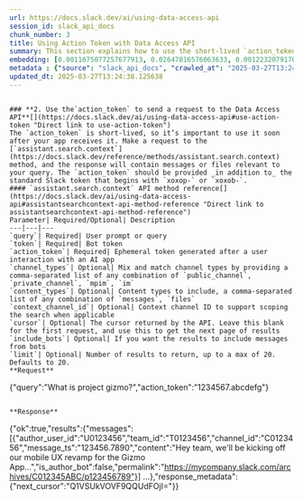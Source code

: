 ```yaml
---
url: https://docs.slack.dev/ai/using-data-access-api
session_id: slack_api_docs
chunk_number: 3
title: Using Action Token with Data Access API
summary: This section explains how to use the short-lived `action_token` for requests to the Data Access API. It details the `assistant.search.context` method, which retrieves relevant messages or files based on a user's query. The `action_token` must be provided alongside the standard Slack token.
embedding: [0.0011675077257677913, 0.02647816576063633, 0.0012232079170644283, -0.022514648735523224, 0.03126252815127373, -0.022655365988612175, -0.014353089034557343, 0.037407152354717255, -0.012875564396381378, -0.018293151631951332, 0.01145667303353548, -0.0455218069255352, -0.04151138290762901, -0.01801171898841858, -0.018644943833351135, 0.023851456120610237, -0.0398227833211422, 0.024859923869371414, -0.010600646957755089, 0.03311529755592346, 0.028330933302640915, 0.0018117256695404649, -0.04456024244427681, 0.028119858354330063, -0.02511790581047535, -0.04397392272949219, -0.005924753379076719, 0.04892245680093765, -0.008548530749976635, 0.011409766972064972, -0.01305146049708128, -0.01862149126827717, -0.01349706295877695, -0.0031338748522102833, 0.030160248279571533, 0.008442993275821209, -0.04083125293254852, 0.030230605974793434, 0.03194265812635422, -0.0636976957321167, -0.055254701524972916, -0.006314655300229788, 0.012770026922225952, 0.029409760609269142, -0.012852111831307411, -0.05459802225232124, -0.04448988288640976, -0.0014723935164511204, -0.013989570550620556, 0.015842339023947716, -0.038767412304878235, 0.032575882971286774, -0.028917251154780388, 0.043692491948604584, 0.03527294844388962, -0.024226700887084007, -0.0030195426661521196, -0.027486633509397507, -0.021201293915510178, 0.006713352166116238, -0.07373547554016113, 0.006654720287770033, -0.0022353411186486483, 0.01237133052200079, 0.0005053336499258876, -0.009551135823130608, -0.0176247488707304, 0.035906173288822174, 0.01565471664071083, 0.025094453245401382, 0.04122995212674141, 0.007018238306045532, -0.035202592611312866, -0.007968074642121792, 0.018644943833351135, -0.02943321317434311, -0.031731583178043365, 0.030816925689578056, -0.03440519794821739, -0.0405263677239418, 0.004860584158450365, -0.025610413402318954, -0.030699661001563072, -0.05441040173172951, -0.047233857214450836, 0.03773548826575279, -0.06233743205666542, -0.07350094616413116, -0.02896415814757347, -0.009814979508519173, -0.04608467221260071, 0.019348526373505592, -0.021271653473377228, -0.003456350415945053, 0.0452403724193573, 0.03245861828327179, 0.0029623766895383596, 0.006232570856809616, -0.00972116831690073, 0.04031529277563095, 0.04990747198462486, -0.026220185682177544, -0.036867737770080566, -0.013719864189624786, -0.006707489024847746, 0.0038462525699287653, 0.016522468999028206, -0.00580748962238431, 0.023136146366596222, -0.0352494977414608, -0.07101495563983917, -0.008554394356906414, -0.026056015864014626, 0.010788269340991974, 0.0005995111423544586, 0.0056843627244234085, 0.03449900820851326, -0.030465133488178253, 0.028495103120803833, -0.021728981286287308, -0.057084016501903534, 0.02593875117599964, 0.05164297670125961, -0.03245861828327179, -0.015678169205784798, 0.0014482078840956092, -0.01429445669054985, -0.045193467289209366, -0.015596085228025913, -0.010090549476444721, 0.03609379753470421, 0.03473353758454323, 0.014458625577390194, -0.02396872080862522, -0.03266969323158264, -0.009627358056604862, -0.037266433238983154, -0.028190216049551964, -0.051408447325229645, 0.01013159193098545, 0.02330031618475914, -0.03682083263993263, 0.007821495644748211, 0.03435829281806946, -0.04887555167078972, -0.017413673922419548, -0.02163517102599144, -0.01898500882089138, -0.009732894599437714, 0.024461228400468826, -0.0030752429738640785, 0.014517257921397686, -0.004963190294802189, 0.012277519330382347, 0.014704880304634571, -0.020544616505503654, 0.003925405442714691, 0.05530160665512085, -0.0432937927544117, -0.021916603669524193, -0.0009872146183624864, -0.012828659266233444, -0.007962211966514587, -0.015701621770858765, -0.05553613230586052, 0.03391268849372864, 0.02701757848262787, -0.012570679187774658, -0.04303581267595291, 0.019008461385965347, -0.03834526240825653, -0.017589569091796875, -0.011216281913220882, 0.022186310961842537, 0.00688338465988636, -0.035906173288822174, -0.045732881873846054, 0.003257001983001828, -0.02535243332386017, -0.05168988183140755, -0.028542008250951767, -0.03466317802667618, -0.0015434847446158528, -0.017155693843960762, -0.025235168635845184, -0.01561953779309988, -0.02270227111876011, 0.0004034607554785907, -0.026923768222332, -0.019712043926119804, 0.009486640803515911, 0.026923768222332, 0.02875308319926262, 0.02685340866446495, -0.03433483839035034, -0.03419412299990654, 0.02488337829709053, -0.005754720885306597, 0.06942016631364822, 0.04934460669755936, 0.0739700049161911, 0.02427360601723194, -0.00033401857945136726, -0.043387603014707565, -0.0007768726209178567, -0.026947220787405968, -0.0019084683153778315, 0.018492501229047775, -0.057318542152643204, -0.027580445632338524, 0.020192826166749, -0.052768707275390625, 0.029527023434638977, -0.010524425655603409, -0.0664651170372963, -0.013332893140614033, -0.05150225758552551, 0.009275565855205059, 0.0014108300674706697, -0.008267097175121307, -0.0027894126251339912, 0.07720648497343063, 0.035061873495578766, -0.06979541480541229, -0.014962860383093357, 0.06182147189974785, 0.02511790581047535, -0.06740322709083557, 0.0059716589748859406, 0.0285889133810997, 0.01176742184907198, 0.05000128224492073, 0.014728332869708538, -0.02586839348077774, 0.0043416921980679035, -0.059335481375455856, 0.0629941076040268, -0.005590551532804966, 0.042168062180280685, 0.0014577355468645692, -0.007727683987468481, -0.030887283384799957, 0.02964428812265396, 0.04261366277933121, 0.028166763484477997, -0.0028011389076709747, 0.02413288876414299, -0.07289117574691772, 0.06468270719051361, 0.058960236608982086, 0.032646242529153824, -0.010465794242918491, -0.0012268724385648966, -0.008953090757131577, -0.0034475557040423155, -0.034686632454395294, -0.020521163940429688, 0.032575882971286774, -0.028706178069114685, -0.009920516982674599, 0.05853808671236038, 0.01944233663380146, -0.008970680646598339, 0.002688272623345256, -0.05229965224862099, 0.009668399579823017, -0.01951269619166851, 0.0011359930504113436, -0.057318542152643204, -0.014622795395553112, -0.05098629742860794, 0.014177192933857441, 0.05600518733263016, -0.036727022379636765, -0.04854721203446388, 0.02565731853246689, -0.029996078461408615, -0.033936142921447754, 0.029104873538017273, 0.015373283997178078, -0.003385992022231221, 0.01452898420393467, -0.009943969547748566, 0.055723756551742554, -0.008871005848050117, -0.006543319672346115, 0.02306578867137432, -0.02563386596739292, 0.028026048094034195, -0.00809120200574398, -0.0017882728716358542, -0.009820843115448952, -0.0034680766984820366, -0.0062442971393466, -0.05417587235569954, 0.05558303743600845, 0.029011063277721405, 0.021447548642754555, 0.01930162124335766, 0.055113982409238815, 0.04059672728180885, -0.020673606544733047, 0.04796089231967926, -0.058819521218538284, 0.028565460816025734, 0.03921301290392876, 0.032200638204813004, -0.0020579795818775892, 0.02262018620967865, -0.032036468386650085, 0.03426448255777359, 0.04986056685447693, 0.008302276954054832, -0.03041822835803032, -0.020474258810281754, -0.01633484661579132, 0.07457977533340454, -0.009322471916675568, 0.018961556255817413, 0.0011689735110849142, 4.3607473344309255e-05, -0.026501618325710297, 0.016909439116716385, -0.018879471346735954, -0.022420838475227356, -0.06346316635608673, 0.014059929177165031, -0.00552312470972538, -0.016921166330575943, -0.04418499767780304, 0.04660063236951828, -0.05244037136435509, -0.015947876498103142, 0.030582398176193237, -0.00035252427915111184, -0.011820190586149693, -0.011808464303612709, 0.0041687279008328915, 0.017495758831501007, 0.036586303263902664, -0.012113350443542004, 0.0034856663551181555, -0.024390868842601776, -0.048007797449827194, -0.012429961934685707, 0.061540041118860245, 0.01862149126827717, -0.018199341371655464, -0.06430746614933014, 0.03707881271839142, -0.03243516758084297, -0.013039734214544296, 0.022069046273827553, -0.024297058582305908, 0.005737130995839834, -0.0031778488773852587, -0.05985144153237343, -0.032411713153123856, -0.009170028381049633, 0.02162344381213188, -0.05985144153237343, -0.029292495921254158, 0.05431659147143364, -0.015642991289496422, 0.0333029180765152, -0.012922470457851887, -0.00884755328297615, -0.04812506213784218, 0.006197391543537378, -0.0021107483189553022, 0.03607034310698509, -0.01868012361228466, 0.0035560245160013437, -0.027979141101241112, -0.02406253106892109, 0.014740059152245522, -0.04327034205198288, 0.03578891232609749, 0.0007937293266877532, 0.015326377935707569, 0.021377189084887505, -0.013110092841088772, -0.02396872080862522, -0.013180450536310673, 0.013074913062155247, 0.003189575159922242, -0.028026048094034195, 0.010342666879296303, -0.022491196170449257, -0.002456676447764039, -0.0013947063125669956, -0.06332244724035263, 0.01225406676530838, -0.015150482766330242, -0.005224102176725864, 0.04167555272579193, 0.019102271646261215, 0.031215623021125793, 0.027041031047701836, -0.012300971895456314, 0.04122995212674141, -0.002974102972075343, -0.034850798547267914, 0.005080454051494598, 0.012300971895456314, -0.02066188119351864, -0.019618233665823936, -0.04561561718583107, 0.0020653086248785257, 0.00016508543922100216, 0.02186969853937626, 0.015947876498103142, -0.01716741919517517, -0.010782405734062195, 0.007692505139857531, -0.015912696719169617, -0.0224794689565897, 0.05891333147883415, -0.005021822173148394, 0.019688591361045837, -0.004142343532294035, -0.04181626811623573, 0.0055495090782642365, 0.013004555366933346, -0.022561553865671158, 0.02518826350569725, 0.07734719663858414, -0.0074286614544689655, 0.024695755913853645, -0.035202592611312866, -0.006209117826074362, 0.005470355972647667, 0.04606121778488159, -0.030465133488178253, 0.00380227854475379, -0.02436741627752781, -0.006789573933929205, 0.0002228012162959203, 0.005672635976225138, 0.016393478959798813, -0.0013925075763836503, -0.019477516412734985, 0.010741363279521465, 0.021295106038451195, -0.04577978700399399, 0.01213680300861597, -0.00322475447319448, -0.05300323665142059, 0.01687425933778286, -0.004681757185608149, -0.0166514590382576, -0.02063842862844467, 0.006185665261000395, 0.05483255162835121, -0.04153483733534813, -0.04441952705383301, -0.009117260575294495, 0.03208337351679802, 0.015760254114866257, 0.02769770845770836, -0.01361432671546936, -0.02396872080862522, 0.00652573024854064, 0.025000641122460365, 0.001288436003960669, -0.022444291040301323, -0.019864486530423164, 0.0006174671580083668, -0.014575890265405178, -0.0034299660474061966, 0.011708790436387062, -0.023323768749833107, 0.013801949098706245, 0.023042336106300354, -0.030582398176193237, 0.0024141683243215084, 0.055489227175712585, -0.016968071460723877, -0.028729630634188652, 0.005265144631266594, 0.024320511147379875, 0.026806503534317017, -0.011175239458680153, 0.05614590644836426, 0.0013485336676239967, 0.013227356597781181, -0.009175891987979412, -0.028612365946173668, 0.017120514065027237, 0.02671269327402115, 0.015396736562252045, 0.006232570856809616, 0.040667083114385605, -0.011392178013920784, -0.010430614463984966, -0.017988266423344612, -0.02457849122583866, -0.02624363824725151, 0.03426448255777359, -0.035742003470659256, -0.03072311542928219, 0.0011249994859099388, -0.00945146195590496, 0.08405468612909317, -0.009873611852526665, 0.01153875794261694, 0.003166122594848275, -0.0029462529346346855, 0.010354393161833286, 0.07209378480911255, -0.002817262662574649, 0.0036322460509836674, 0.049579132348299026, 0.01361432671546936, -0.035226043313741684, 0.019407158717513084, -0.0370553582906723, 0.018480774015188217, -0.008425403386354446, 0.010553741827607155, -0.014200645498931408, 0.035530928522348404, 0.006308792158961296, -0.025844940915703773, -0.03668011352419853, 0.013872306793928146, -0.026923768222332, -0.0455218069255352, -0.009861885569989681, -0.009897064417600632, 0.02474266104400158, -0.01550227403640747, 0.03881431743502617, 0.008642341941595078, 0.0056697046384215355, -0.009885338135063648, -0.005479150917381048, 0.026665786281228065, -0.054504211992025375, 0.012394783087074757, -0.020028656348586082, 0.008859279565513134, 6.573185601155274e-06, 0.03902539238333702, 0.006437782198190689, 0.014763511717319489, -0.02647816576063633, -0.0011982894502580166, 0.020908134058117867, -0.01561953779309988, 0.01176742184907198, 0.007815632037818432, 0.03822799772024155, -0.0004166529106441885, 0.011310093104839325, 0.024836471304297447, -0.012148529291152954, -0.054879456758499146, 0.01051856204867363, -0.034452103078365326, 0.009662536904215813, 0.01822279393672943, 0.028401290997862816, 0.012078170664608479, -0.02828402817249298, 0.04188662767410278, 0.044607147574424744, 0.03503842279314995, -0.01960650645196438, 0.01974722370505333, -0.0010795597918331623, 0.01930162124335766, 0.01444689929485321, -0.0032716598361730576, 0.017988266423344612, -0.00760455708950758, -0.060414306819438934, -0.001424022251740098, -0.03285731375217438, 0.021271653473377228, 0.00501009589061141, -0.049063172191381454, 0.03714917227625847, 0.03977587819099426, -0.029714645817875862, -0.03721952810883522, -0.021975236013531685, 0.01748403161764145, -0.006865795236080885, 0.009093807078897953, 0.023792823776602745, -0.02262018620967865, 0.0038609104230999947, -0.006549182813614607, -0.03989314287900925, -0.0003583874786272645, 0.03660975769162178, -0.011820190586149693, -0.006003906484693289, 0.004376871045678854, 0.041347213089466095, -0.018175888806581497, 0.0012085499474778771, 0.016299666836857796, -0.009897064417600632, 0.017742011696100235, -0.011099018156528473, 0.0031309432815760374, -0.008138107135891914, 0.021201293915510178, 0.021154388785362244, -0.009744621813297272, -0.02050943858921528, -0.018128983676433563, 0.02057979628443718, 0.002415634226053953, -0.05220584198832512, 0.01116351317614317, 0.029714645817875862, 0.005704883486032486, 0.02593875117599964, -0.01400129683315754, 0.020239731296896935, 0.040432557463645935, 0.014728332869708538, 0.02306578867137432, -0.019923118874430656, -0.055254701524972916, -0.009627358056604862, 0.008003254421055317, 0.0053296396508812904, 0.014951134100556374, 0.05938238650560379, -0.021271653473377228, -0.021435821428894997, 0.03459281846880913, 0.01853940635919571, 0.031285982578992844, -0.024461228400468826, 0.008407814428210258, 0.013755043037235737, 0.01770683377981186, 0.0027659598272293806, -0.04242604225873947, -0.018492501229047775, 0.0027131910901516676, -0.013790222816169262, -0.011872959323227406, -0.05089248716831207, 0.01104624941945076, -0.03693809732794762, -0.03428793326020241, 0.0317784883081913, -0.012324425391852856, 0.01619412936270237, -0.006291202735155821, -0.05047033727169037, 0.017577843740582466, -0.03184884786605835, 0.007833221927285194, -0.014341361820697784, 0.02035699412226677, -0.006965469568967819, 0.02413288876414299, -0.01989966630935669, 0.04620193690061569, -0.037031907588243484, 0.018879471346735954, 0.01240650936961174, 0.02383972890675068, -0.0432937927544117, 0.034452103078365326, 0.020755691453814507, 0.02739282324910164, 0.025024093687534332, 0.011562210507690907, -0.018269699066877365, -0.037852752953767776, 0.03609379753470421, 0.013555694371461868, 0.008314003236591816, -0.017659926787018776, -0.03517913818359375, 0.01671009138226509, 0.06046121194958687, -0.024414321407675743, 0.056708771735429764, 0.05187750235199928, 0.022373931482434273, 0.02396872080862522, -0.0026135167572647333, -0.015525726601481438, 0.014306182973086834, -0.02936285361647606, -0.017824096605181694, 0.007985664531588554, 0.0371960774064064, 0.033560898154973984, -0.01747230626642704, 0.007569378241896629, -0.02528207376599312, 0.028471650555729866, -0.008009117096662521, -0.02111920900642872, -0.015361557714641094, 0.013379799202084541, 0.01785927638411522, -0.008407814428210258, 0.0539882518351078, -0.011943317949771881, -0.015162209048867226, -0.001506839762441814, -0.02048598602414131, 0.03480389341711998, 0.03360780328512192, 0.011990223079919815, -0.013755043037235737, -0.003318565431982279, -0.019547874107956886, -0.022338753566145897, -0.010805859230458736, 0.008718563243746758, -0.05281561240553856, 0.006625404581427574, 0.015631264075636864, -0.04122995212674141, -0.0004225161101203412, 0.010143318213522434, 0.003819868201389909, 0.012629310600459576, 0.0006885583279654384, 0.03243516758084297, -0.025844940915703773, -0.042402587831020355, -0.030605850741267204, 0.007985664531588554, -0.045592162758111954, 0.00688338465988636, -0.014329635538160801, -0.004813679028302431, 0.01959478110074997, -0.047984346747398376, -0.019923118874430656, 0.020849503576755524, 0.022631913423538208, -0.023487938567996025, -0.02110748365521431, -0.017448853701353073, -0.01884429156780243, 0.005235828459262848, 0.004057327285408974, 0.00680716335773468, -0.014798691496253014, -0.05229965224862099, 0.01952442154288292, 0.008706836961209774, -0.009973285719752312, -0.0499543771147728, -0.014611069113016129, 0.034991517663002014, -0.03297457844018936, -0.0080149807035923, -0.018574586138129234, 0.045123107731342316, -0.003913679160177708, -0.020767418667674065, 0.01604168675839901, -0.03217718377709389, 0.0019612370524555445, 0.014423446729779243, -0.019559601321816444, 0.0056403884664177895, -0.008671658113598824, -0.02202214114367962, 0.046248842030763626, -0.04273092746734619, 0.003567751031368971, 0.02593875117599964, 0.05056414753198624, -0.019723771139979362, -0.017507484182715416, -0.0021972304675728083, -0.019641686230897903, 0.009662536904215813, 0.007856674492359161, -0.016135498881340027, -0.03161431849002838, 0.0044941348023712635, -0.02048598602414131, 0.0022280120756477118, -0.010155044496059418, -0.011339409276843071, -0.01883256621658802, -0.025141358375549316, 0.011016933247447014, 0.01281693298369646, 0.03365470841526985, -0.1001901850104332, -0.035601288080215454, 0.024297058582305908, -0.01573680154979229, 0.008102928288280964, 0.007710094563663006, 0.024039078503847122, 0.0367739275097847, -0.005833873990923166, -0.0004503662639763206, 0.028565460816025734, -0.029855363070964813, -0.0030371323227882385, -0.013872306793928146, 0.012992828153073788, 0.04545144736766815, -0.01982930861413479, 0.005370681639760733, 0.03285731375217438, -0.012312698177993298, -0.01980585604906082, 0.00048811055603437126, 0.0017296409932896495, 0.03243516758084297, 0.029480118304491043, -0.01081172190606594, -0.01414201408624649, 0.03102800063788891, 0.037571318447589874, -0.035882722586393356, 0.026759598404169083, -0.005227033514529467, -0.002969705732539296, 0.013145271688699722, -0.06257196515798569, 0.02654852345585823, -0.012687942944467068, 0.003010747954249382, 0.014962860383093357, -0.03062930330634117, 0.03255242854356766, -0.02291334606707096, 0.014962860383093357, 0.015525726601481438, 0.013239082880318165, -0.023886635899543762, -0.02277262881398201, -0.0009219865896739066, -0.009246250614523888, 0.009428009390830994, -0.0020008136052638292, 0.05365991219878197, 0.024343963712453842, 0.002653093310073018, 0.011749831959605217, 0.0011271982220932841, 0.013063186779618263, 0.011134197004139423, 0.017495758831501007, -0.02631399594247341, 0.02450813353061676, 0.0017853413010016084, 0.01100520696491003, -0.014657974243164062, -0.002745438599959016, 0.0006519134039990604, -0.029292495921254158, 0.004224428441375494, -0.007358303293585777, -0.001398370717652142, -0.01777719147503376, -0.008648204617202282, 0.0038462525699287653, 0.03079347312450409, 0.04796089231967926, 0.0032540704123675823, 0.023499663919210434, 0.006818889640271664, 0.022502921521663666, -0.029175233095884323, 0.03471008315682411, -0.035507477819919586, 0.019489243626594543, 0.0503765270113945, -0.002867099829018116, -0.010418888181447983, 0.0036850147880613804, -0.0029447870329022408, -0.013755043037235737, -0.01364950556308031, 0.036281418055295944, -0.011433220468461514, -0.0033977185375988483, 0.0036351776216179132, -0.026595428586006165, 0.003957652952522039, 0.003761236323043704, 0.01618240401148796, 0.02610292099416256, -0.006684036459773779, 0.04249639809131622, 0.0016460905317217112, 0.013508789241313934, 0.008583709597587585, 0.02443777583539486, 0.034006502479314804, -0.0126644903793931, -0.0015977192670106888, 0.0055788252502679825, 0.01517393533140421, 0.00873615313321352, 0.011708790436387062, -0.0024801292456686497, 0.009263839572668076, -0.028471650555729866, 0.00028179955552332103, 0.039752427488565445, 0.011198692955076694, 0.018211066722869873, -0.017906181514263153, 0.0013859114842489362, -0.0047960891388356686, 0.0032188910990953445, 0.017613021656870842, -0.008724426850676537, 0.016733543947339058, 0.02661888115108013, -0.01695634424686432, 0.019325073808431625, 0.023276863619685173, 0.03592962771654129, 0.05638043209910393, -0.013919212855398655, 0.0004206838784739375, -0.04305926710367203, -0.0058749159798026085, 0.033467087894678116, -0.008865143172442913, -0.07542407512664795, 0.018926376476883888, -0.018738754093647003, 0.012875564396381378, -0.009908790700137615, -0.011022796854376793, -0.04645991697907448, 0.004810747224837542, -0.0021635170560330153, 0.01945406384766102, -0.015514000318944454, -0.02073223888874054, 0.02292507141828537, -0.024015625938773155, -0.002689738292247057, 0.03412376344203949, -0.0062677497044205666, 0.03637522831559181, -0.03259933367371559, -0.021154388785362244, -0.00934006180614233, -0.004376871045678854, 0.02729901112616062, 0.01384885422885418, 0.028542008250951767, -0.000841367756947875, 0.013977844268083572, -0.009410419501364231, -0.020614976063370705, 0.0037348519545048475, -0.001952442224137485, 0.05098629742860794, -0.0011081428965553641, 0.040667083114385605, 0.02807295322418213, 0.015150482766330242, 0.0009007325279526412, 0.016897713765501976, 0.014622795395553112, 0.006115307100117207, 0.014986312948167324, 0.020826051011681557, -0.00756351463496685, 0.008108791895210743, -0.0020828982815146446, 0.009809116832911968, 0.004476545378565788, 0.02194005623459816, -0.030981095507740974, 0.019043641164898872, -0.01763647422194481, -0.00240097614005208, 0.030582398176193237, 0.031731583178043365, 0.02034526877105236, 0.019559601321816444, -0.03693809732794762, 0.006514003966003656, 0.02011074125766754, -0.0037026044446974993, -0.020544616505503654, 0.023417580872774124, 0.010975891724228859, 0.0070592802949249744, -0.0018659601919353008, -0.01509185042232275, 0.01980585604906082, 0.02556350827217102, -0.019934846088290215, 0.004256675951182842, 0.018023446202278137, -0.00033291924046352506, -0.03292767331004143, -0.03184884786605835, -0.04003385826945305, -0.013872306793928146, -0.014130287803709507, 0.005147880408912897, -0.055113982409238815, -0.02043907903134823, 0.014247551560401917, -0.03395959362387657, -0.04545144736766815, -0.027486633509397507, -0.01597132906317711, -0.01952442154288292, -0.005180128384381533, 0.020556343719363213, 0.006209117826074362, -0.03853288292884827, -0.020556343719363213, 0.003849184140563011, 0.007264492101967335, 0.013285988010466099, -0.03217718377709389, 0.010319214314222336, 0.028659271076321602, 0.011849506758153439, -0.008214328438043594, -0.021541358903050423, 0.029761550948023796, 0.03351399302482605, -0.0057078152894973755, 0.03787620738148689, -0.01587751880288124, -0.006783710792660713, -0.02096676640212536, 0.011345271952450275, 0.054738741368055344, 0.01754266396164894, 0.0076104202307760715, 0.0083257295191288, 0.01906709372997284, 0.008519214577972889, 0.010594784282147884, 0.007499019615352154, 0.02987881563603878, -0.024226700887084007, 0.022291848435997963, 0.01278175413608551, -0.003476871643215418, -0.003333223285153508, 0.006783710792660713, 0.05206512659788132, -0.001505373977124691, -0.033865783363580704, 0.004371007904410362, -0.017085334286093712, -0.0020345267839729786, -0.034545913338661194, 0.001163843204267323, 0.028870346024632454, 0.024109436199069023, 0.019923118874430656, 0.004233222920447588, 0.02790878340601921, -0.005262212827801704, -0.014059929177165031, -0.031966112554073334, -0.009152439422905445, -0.007276218384504318, 0.004324102308601141, -0.01520911417901516, -0.020990218967199326, -0.01876220665872097, -0.03970552235841751, -0.011720516718924046, 0.004271333571523428, 0.018433868885040283, 0.0019289894262328744, 0.010354393161833286, -0.02103712409734726, 0.048594117164611816, 0.029620835557579994, 0.015443641692399979, -0.03297457844018936, 0.015994781628251076, -0.003814005060121417, 0.01361432671546936, -7.003763312241063e-05, 0.008079475723206997, -0.013297714293003082, -0.012113350443542004, 0.0405263677239418, 0.024250153452157974, -0.015021491795778275, 0.013039734214544296, 0.01648728922009468, 0.02270227111876011, -0.021611718460917473, 0.05361300706863403, -0.006965469568967819, -0.031145263463258743, 0.010155044496059418, 0.016405204311013222, 0.019407158717513084, 0.03738369792699814, -0.007317260839045048, -0.03255242854356766, 0.01364950556308031, 0.003371334169059992, -0.012383056804537773, 0.0034915294963866472, -0.005379476584494114, 0.007581104524433613, 0.010219539515674114, 0.00945146195590496, 0.01028989814221859, 0.025094453245401382, -0.0004236154491081834, -0.01695634424686432, -0.019313346594572067, 0.011321819387376308, -0.007657325826585293, -0.012687942944467068, 0.02535243332386017, -0.02882344089448452, -0.00501009589061141, -0.022573281079530716, 0.0018425073940306902, 0.02041562646627426, -0.039986953139305115, 0.007669052109122276, -0.008613025769591331, -0.016968071460723877, 0.01240650936961174, 0.035976532846689224, -0.01754266396164894, 0.011474261991679668, 0.008712699636816978, 0.006871658377349377, 0.015514000318944454, 0.055348511785268784, -0.017073608934879303, -0.0004906756803393364, 0.014505531638860703, 0.002584200818091631, 0.020228004083037376, -0.0007057814509607852, 0.023253411054611206, 0.004300649743527174, -0.01663973182439804, 0.0042214966379106045, -0.005024753510951996, 0.014388267882168293, -0.013790222816169262, 0.007493156474083662, 0.0015185661613941193, -0.031215623021125793, 0.023030608892440796, 0.0219283290207386, -0.015009765513241291, -0.013239082880318165, 0.04953222721815109, 0.001256188377737999, 0.007956348359584808, 0.004693483468145132, 0.002311562653630972, 0.0699361264705658, -0.009486640803515911, 0.01709706149995327, 0.017753738909959793, 0.005634525325149298, -0.031661223620176315, -0.029714645817875862, 0.009973285719752312, -0.011626705527305603, -0.02556350827217102, 0.002367262961342931, 0.009738758206367493, 0.0033977185375988483, 0.012277519330382347, 0.024414321407675743, 0.026571976020932198, 0.022280121222138405, -0.0033214970026165247, -0.018973281607031822, -0.003295112634077668, -0.008102928288280964, -0.041628647595644, 0.012558952905237675, 0.01157393679022789, 0.015760254114866257, 0.030089890584349632, 0.004010421689599752, -0.015514000318944454, -0.0040631904266774654, -0.008654068224132061, 0.0034153079614043236, 0.028096405789256096, 0.002151790540665388, -0.009668399579823017, -0.018809113651514053, 0.013356346637010574, -0.009023449383676052, -0.0007680778508074582, -0.012031265534460545, -0.07650289684534073, -0.012207160703837872, -0.006261886563152075, 0.015830611810088158, 0.013837127946317196, -0.008366771973669529, -0.00576644716784358, 0.008917911909520626, -0.003960584755986929, 0.03041822835803032, -0.010272308252751827, 0.035577837377786636, 0.003045927034690976, 0.01252377312630415, 0.0319192036986351, 0.009252113290131092, 0.021271653473377228, -0.01566644385457039, -0.016745269298553467, 0.0013815141282975674, 0.004412050358951092, -0.005675567779690027, 0.013121819123625755, 0.010031918063759804, -0.009035175666213036, -0.004643646534532309, -0.047163497656583786, 0.009257976897060871, 0.04756219685077667, 0.004171659704297781, 0.036891188472509384, 0.02353484369814396, -0.0021942988969385624, -0.0015537452418357134, -0.03440519794821739, 0.002741041127592325, 0.0387205071747303, 0.004699346609413624, -0.006197391543537378, -0.005229965317994356, 0.0008516283123753965, -0.02360520139336586, -0.02450813353061676, 0.016217583790421486, 0.01561953779309988, 0.008378498256206512, -0.007334850262850523, -0.0012173447757959366, 0.005593482870608568, -0.008155697025358677, 0.028706178069114685, -0.0314970538020134, 0.009328334592282772, -0.006824752781540155, -0.047327667474746704, 0.010805859230458736, -0.013942665420472622, -0.007880127057433128, 0.04324688762426376, -0.01663973182439804, 0.027111388742923737, 0.01619412936270237, -0.024039078503847122, -0.008296413347125053, 0.004822473507374525, -0.02753353863954544, -0.005781105253845453, 0.033443633466959, -0.013262535445392132, 0.017941361293196678, -0.01649901643395424, -0.012840385548770428, -0.025446243584156036, 0.03170812875032425, -0.003315633861348033, -0.03571855276823044, 0.034756988286972046, -0.02654852345585823, -0.01997002400457859, 0.021377189084887505, -0.00448240851983428, -0.0008120517595671117, -0.007903579622507095, -0.0021635170560330153, -0.004110096022486687, 0.0036146563943475485, -0.024039078503847122, 0.011861233040690422, 0.011568073183298111, 0.03290422260761261, -0.03152050822973251, 0.04183972254395485, 0.009199344553053379, -0.03933027759194374, 0.01619412936270237, 0.012629310600459576, -0.03463972359895706, -0.05032962188124657, -0.01482214406132698, 0.03320910781621933, -0.005490877199918032, 0.0062677497044205666, 0.034006502479314804, -0.021213021129369736, 0.03925991803407669, -0.007692505139857531, 0.01967686414718628, 0.01437654159963131, 0.011433220468461514, 0.005778173450380564, 0.023792823776602745, -0.008396088145673275, -0.015713348984718323, -0.007979800924658775, -0.014798691496253014, -0.00527980225160718, -0.03916610777378082, 0.003438760759308934, 0.0015097713330760598, 0.005147880408912897, 0.036492493003606796, 0.0020506505388766527, -0.01884429156780243, -0.022971978411078453, 0.01799999177455902, 0.0059951115399599075, -0.009234524331986904, 0.013672959059476852, -0.04125340282917023, 0.013285988010466099, 0.010459930635988712, 0.00163143256213516, -0.0026135167572647333, 0.04561561718583107, 0.009281429462134838, -0.005792831536382437, 0.011749831959605217, -0.027416275814175606, 0.028354385867714882, 0.005168401636183262, 0.026454713195562363, -0.03419412299990654, -0.012418235652148724, -0.003045927034690976, -0.006648857146501541, -0.005394134670495987, 0.02427360601723194, 0.03644558787345886, 0.014505531638860703, 0.015138756483793259, -0.014177192933857441, -0.005373613443225622, -0.008941364474594593, 0.017941361293196678, 0.0005463759880512953, -0.021951783448457718, -0.02094331383705139, -0.0034270344767719507, -0.037946563214063644, -0.011140060611069202, -0.036046892404556274, 0.0007951951120048761, 0.02124819904565811, 0.02374591864645481, -0.011661884374916553, 0.033842332661151886, 0.0046905516646802425, -0.005924753379076719, -0.03562474250793457, -0.0010231266496703029, 0.022526375949382782, -0.02194005623459816, -0.054879456758499146, 0.006877521518617868, -0.00044706821790896356, -0.024766113609075546, 0.02133028395473957, -0.009545273147523403, 0.029081420972943306, 0.020298363640904427, 0.030981095507740974, 0.02950357086956501, 0.0010114002507179976, -0.028495103120803833, 0.005567098502069712, 0.022268394008278847, 0.04132376238703728, -0.003995764069259167, -0.038462523370981216, 0.021166115999221802, 0.013461884111166, -0.014540710486471653, -0.005024753510951996, -0.004479477182030678, 0.03548402339220047, -0.05028271675109863, -0.010729636996984482, 0.016909439116716385, -0.020310088992118835, -0.007909443229436874, 0.014364815317094326, -0.006836479529738426, -0.005857326555997133, -0.03004298359155655, 0.05089248716831207, -0.005353092215955257, -0.033771973103284836, 0.019723771139979362, -0.02905796840786934, 0.029620835557579994, 0.0017091198824346066, 0.006478824652731419, -0.013743316754698753, 0.0020697060972452164, -0.010770679451525211, -0.02238565869629383, 0.010594784282147884, 0.020978493615984917, -0.001972963334992528, -0.0003957653243560344, -0.02103712409734726, -0.005672635976225138, 0.007346577011048794, 0.02148272655904293, -0.0009491038508713245, 0.013661231845617294, 0.016979796811938286, 0.003992832265794277, -0.02603256329894066, -0.017073608934879303, -0.009410419501364231, 0.011040386743843555, 0.0227609034627676, -0.0031280117109417915, 9.46355503401719e-05, -0.0010304555762559175, 0.0006244297255761921, 0.018211066722869873, -0.02314787358045578, -0.002745438599959016, 0.013285988010466099, -0.00987947452813387, 0.027955688536167145, 0.00021785414719488472, 0.013954391703009605, -0.006027359049767256, -0.013778495602309704, 0.007229312788695097, -0.024836471304297447, 0.023312043398618698, 0.03072311542928219, 0.03841561824083328, -0.019653411582112312, 0.0006596088642254472, -0.007745273876935244, 0.011527030728757381, 0.011439083144068718, 0.005429313518106937, -0.021682076156139374, 0.023816276341676712, 0.027181748300790787, 0.0037788257468491793, 0.0036703567020595074, 0.014271004125475883, 0.0010114002507179976, 0.028260575607419014, 0.024906830862164497, 0.02844819612801075, 0.007153091486543417, 0.011550484225153923, 0.006173938978463411, -0.0005804558168165386, 0.00972703192383051, -0.023487938567996025, -0.0030869694892317057, -0.040667083114385605, -0.012089896947145462, 0.016018234193325043, -0.022033866494894028, 0.007592830806970596, 0.009586315602064133, 0.019547874107956886, -0.02374591864645481, 0.0013932405272498727, -0.009779800660908222, 0.013227356597781181, 0.06102408096194267, 0.023276863619685173, -0.007334850262850523, -0.03759477287530899, 0.01210162416100502, 0.00480195228010416, 0.011509441770613194, -0.005174264777451754, -0.007622146513313055, -0.012687942944467068, -0.02678305096924305, 0.01013745553791523, 0.018246246501803398, -0.009052764624357224, 0.03508532792329788, -0.0371960774064064, -0.028846893459558487, -0.002592995762825012, -0.0019407158251851797, -0.02563386596739292, -0.011362861841917038, 0.02073223888874054, -0.04622538760304451, -0.005675567779690027, 0.0074521140195429325, -0.012981101870536804, 0.010301624424755573, -0.0014577355468645692, -0.043153077363967896, 0.03086383081972599, 0.008806510828435421, 0.014224098064005375, -0.0042449492029845715, 0.02511790581047535, -0.027252105996012688, 0.006238433998078108, 0.025891846045851707, 0.005989248398691416]
metadata : {"source": "slack_api_docs", "crawled_at": "2025-03-27T13:24:36.050435", "url_path": "/ai/using-data-access-api", "chunk_size": 2210}
updated_dt: 2025-03-27T13:24:38.125638
---
```

```

### **2. Use the`action_token` to send a request to the Data Access API**[​](https://docs.slack.dev/ai/using-data-access-api#use-action-token "Direct link to use-action-token")
The `action_token` is short-lived, so it’s important to use it soon after your app receives it. Make a request to the [`assistant.search.context`](https://docs.slack.dev/reference/methods/assistant.search.context) method, and the response will contain messages or files relevant to your query. The `action_token` should be provided _in addition to_ the standard Slack token that begins with `xoxop-` or `xoxob-`.
#### `assistant.search.context` API method reference[​](https://docs.slack.dev/ai/using-data-access-api#assistantsearchcontext-api-method-reference "Direct link to assistantsearchcontext-api-method-reference")
Parameter| Required/Optional| Description  
---|---|---  
`query`| Required| User prompt or query  
`token`| Required| Bot token  
`action_token`| Required| Ephemeral token generated after a user interaction with an AI app  
`channel_types`| Optional| Mix and match channel types by providing a comma-separated list of any combination of `public_channel`, `private_channel`, `mpim`, `im`  
`content_types`| Optional| Content types to include, a comma-separated list of any combination of `messages`, `files`  
`context_channel_id`| Optional| Context channel ID to support scoping the search when applicable  
`cursor`| Optional| The cursor returned by the API. Leave this blank for the first request, and use this to get the next page of results  
`include_bots`| Optional| If you want the results to include messages from bots  
`limit`| Optional| Number of results to return, up to a max of 20. Defaults to 20.  
**Request**
```
{"query":"What is project gizmo?","action_token":"1234567.abcdefg"}
```

**Response**
```
{"ok":true,"results":{"messages":[{"author_user_id":"U0123456","team_id":"T0123456","channel_id":"C0123456","message_ts":"123456.7890","content":"Hey team, we'll be kicking off our mobile UX revamp for the Gizmo App...","is_author_bot":false,"permalink":"https://mycompany.slack.com/archives/C012345ABC/p123456789"}]    ...},"response_metadata":{"next_cursor":"Q1VSUkVOVF9QQUdFOjI="}}
